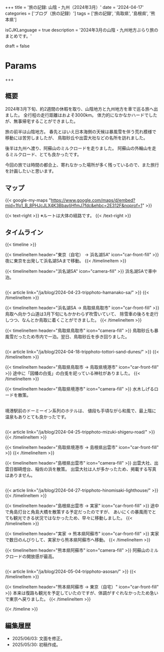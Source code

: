 +++
title = '旅の記録: 山陰・九州（2024年3月）'
date = '2024-04-17'
categories = ['ブログ（旅の記録）']
tags = ['旅の記録', '鳥取県', '島根県', '熊本県']

isCJKLanguage = true
description = '2024年3月の山陰・九州地方ぶらり旅のまとめです。'

draft = false

# Params
+++


## 概要

2024年3月下旬、約2週間の休暇を取り、山陰地方と九州地方を車で巡る旅へ出ました。
全行程の走行距離はおよそ3000km。
体力的になかなかハードでしたが、無事帰宅することができました。

旅の前半は山陰地方。
春先とはいえ日本海側の天候は暴風雪を伴う荒れ模様で移動には苦労しましたが、
鳥取砂丘や出雲大社などの名所を訪れました。

後半は九州へ渡り、阿蘇山のミルクロードを走りました。
阿蘇山の外輪山を走るミルクロード、とても良かったです。

今回の旅では時間の都合上、寄れなかった場所が多く残っているので、また旅行を計画したいと思います。


## マップ

{{< google-my-maps "https://www.google.com/maps/d/embed?mid=1fo1_B_8PHJcJLX4K3BbayIjHfmJ7fdc&ehbc=2E312F&noprof=1" >}}

{{< text-right >}}
※ルートは大体の経路です。
{{< /text-right >}}


## タイムライン

{{< timeline >}}


{{< timelineItem header="東京（自宅） → 浜名湖SA" icon="car-front-fill" >}}
夜に東京を出発して浜名湖SAまで移動。
{{< /timelineItem >}}


{{< timelineItem header="浜名湖SA" icon="camera-fill" >}}
浜名湖SAで車中泊。<br><br>

{{< article link="/ja/blog/2024-04-23-tripphoto-hamanako-sa/" >}}
{{< /timelineItem >}}


{{< timelineItem header="浜名湖SA → 鳥取県鳥取市" icon="car-front-fill" >}}
鳥取へ向かう山道は3月下旬にもかかわらず吹雪いていて、
除雪車の後ろを走行しつつ、なんとか鳥取に着くことができました。
{{< /timelineItem >}}


{{< timelineItem header="鳥取県鳥取市" icon="camera-fill" >}}
鳥取砂丘も暴風雪だったため市内で一泊。翌日、鳥取砂丘を歩き回りました。<br><br>

{{< article link="/ja/blog/2024-04-18-tripphoto-tottori-sand-dunes/" >}}
{{< /timelineItem >}}


{{< timelineItem header="鳥取県鳥取市 → 鳥取県境港市" icon="car-front-fill" >}}
途中に「因幡の白兎」の白兎を祀っている神社がありました。
{{< /timelineItem >}}


{{< timelineItem header="鳥取県境港市" icon="camera-fill" >}}
水木しげるロードを散策。<br><br>

境港駅前のドーミーイン系列のホテルは、
値段も手頃ながら和風で、最上階に温泉もありとても良かったです。<br><br>

{{< article link="/ja/blog/2024-04-25-tripphoto-mizuki-shigeru-road/" >}}
{{< /timelineItem >}}


{{< timelineItem header="鳥取県境港市 → 島根県出雲市" icon="car-front-fill" >}}
{{< /timelineItem >}}


{{< timelineItem header="島根県出雲市" icon="camera-fill" >}}
出雲大社、出雲日御碕燈台、稲佐の浜を散策。
出雲大社は人が多かったため、掲載する写真はありません。<br><br>

{{< article link="/ja/blog/2024-04-27-tripphoto-hinomisaki-lighthouse/" >}}
{{< /timelineItem >}}


{{< timelineItem header="島根県出雲市 → 実家" icon="car-front-fill" >}}
途中で角島灯台と角島大橋を散策する予定だったのですが、
あいにくの暴風雨でとても観光できる状況ではなかったため、早々に移動しました。
{{< /timelineItem >}}


{{< timelineItem header="実家 → 熊本県阿蘇市" icon="car-front-fill" >}}
実家で数日のんびりして、実家から熊本県阿蘇市へ移動。
{{< /timelineItem >}}


{{< timelineItem header="熊本県阿蘇市" icon="camera-fill" >}}
阿蘇山のミルクロードの開放感が最高。<br><br>

{{< article link="/ja/blog/2024-05-04-tripphoto-asosan/" >}}
{{< /timelineItem >}}


{{< timelineItem header="熊本県阿蘇市 → 東京（自宅）" icon="car-front-fill" >}}
本来は復路も観光を予定していたのですが、体調がすぐれなかったため急いで東京へ戻りました。
{{< /timelineItem >}}

{{< /timeline >}}


## 編集履歴

- 2025/06/03: 文面を修正。
- 2025/05/30: 初稿作成。


